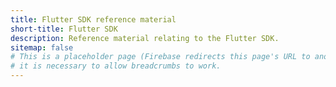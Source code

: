 ```yaml
---
title: Flutter SDK reference material
short-title: Flutter SDK
description: Reference material relating to the Flutter SDK.
sitemap: false
# This is a placeholder page (Firebase redirects this page's URL to another);
# it is necessary to allow breadcrumbs to work.
---
```

